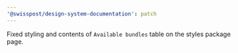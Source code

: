 ```yaml
---
'@swisspost/design-system-documentation': patch
---
```


Fixed styling and contents of `Available bundles` table on the styles package page.
